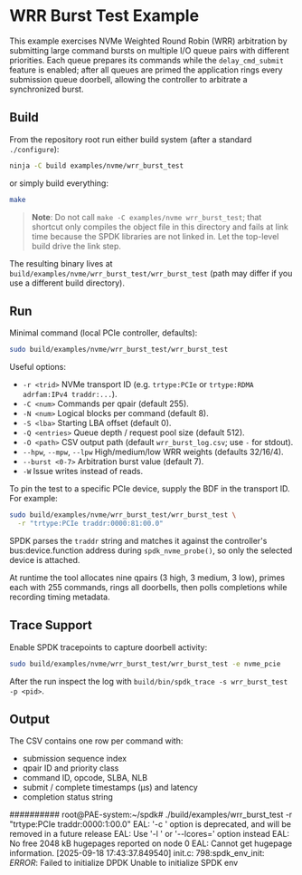 # WRR Burst Test Example

This example exercises NVMe Weighted Round Robin (WRR) arbitration by submitting large command bursts on multiple I/O queue pairs with different priorities. Each queue prepares its commands while the `delay_cmd_submit` feature is enabled; after all queues are primed the application rings every submission queue doorbell, allowing the controller to arbitrate a synchronized burst.

## Build

From the repository root run either build system (after a standard `./configure`):

```bash
ninja -C build examples/nvme/wrr_burst_test
```

or simply build everything:

```bash
make
```

> **Note**: Do not call `make -C examples/nvme wrr_burst_test`; that shortcut only compiles the object file in this directory and fails at link time because the SPDK libraries are not linked in. Let the top-level build drive the link step.

The resulting binary lives at `build/examples/nvme/wrr_burst_test/wrr_burst_test` (path may differ if you use a different build directory).

## Run

Minimal command (local PCIe controller, defaults):

```bash
sudo build/examples/nvme/wrr_burst_test/wrr_burst_test
```

Useful options:

- `-r <trid>` NVMe transport ID (e.g. `trtype:PCIe` or `trtype:RDMA adrfam:IPv4 traddr:...`).
- `-C <num>` Commands per qpair (default 255).
- `-N <num>` Logical blocks per command (default 8).
- `-S <lba>` Starting LBA offset (default 0).
- `-Q <entries>` Queue depth / request pool size (default 512).
- `-O <path>` CSV output path (default `wrr_burst_log.csv`; use `-` for stdout).
- `--hpw`, `--mpw`, `--lpw` High/medium/low WRR weights (defaults 32/16/4).
- `--burst <0-7>` Arbitration burst value (default 7).
- `-W` Issue writes instead of reads.

To pin the test to a specific PCIe device, supply the BDF in the transport ID. For example:

```bash
sudo build/examples/nvme/wrr_burst_test/wrr_burst_test \
  -r "trtype:PCIe traddr:0000:81:00.0"
```

SPDK parses the `traddr` string and matches it against the controller's bus:device.function address during `spdk_nvme_probe()`, so only the selected device is attached.

At runtime the tool allocates nine qpairs (3 high, 3 medium, 3 low), primes each with 255 commands, rings all doorbells, then polls completions while recording timing metadata.

## Trace Support

Enable SPDK tracepoints to capture doorbell activity:

```bash
sudo build/examples/nvme/wrr_burst_test/wrr_burst_test -e nvme_pcie
```

After the run inspect the log with `build/bin/spdk_trace -s wrr_burst_test -p <pid>`.

## Output

The CSV contains one row per command with:

- submission sequence index
- qpair ID and priority class
- command ID, opcode, SLBA, NLB
- submit / complete timestamps (µs) and latency
- completion status string



##########
root@PAE-system:~/spdk# ./build/examples/wrr_burst_test -r "trtype:PCIe traddr:0000:1:00.0"
EAL: '-c <coremask>' option is deprecated, and will be removed in a future release
EAL:    Use '-l <corelist>' or '--lcores=<corelist>' option instead
EAL: No free 2048 kB hugepages reported on node 0
EAL: Cannot get hugepage information.
[2025-09-18 17:43:37.849540] init.c: 798:spdk_env_init: *ERROR*: Failed to initialize DPDK
Unable to initialize SPDK env
